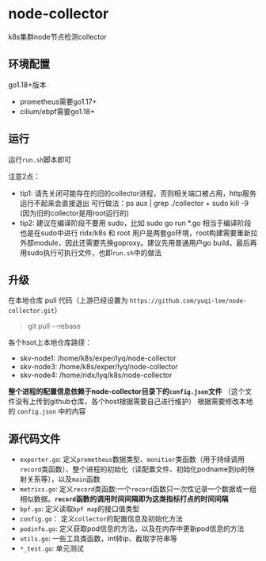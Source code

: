 # node-collector

k8s集群node节点检测collector

## 环境配置

go1.18+版本
* prometheus需要go1.17+
* cilium/ebpf需要go1.18+


## 运行

运行`run.sh`脚本即可

注意2点：

*   tip1: 请先关闭可能存在的旧的collector进程，否则相关端口被占用，http服务运行不起来会直接退出
    可行做法：ps aux | grep ./collector  + sudo kill -9 (因为旧的collector是用root运行的)
*   tip2: 建议在编译阶段不要用 sudo，比如 sudo go run *.go 相当于编译阶段也是在sudo中进行
    ridx/k8s 和 root 用户是两套go环境，root构建需要重新拉外部module，因此还需要先换goproxy。建议先用普通用户go build，最后再用sudo执行可执行文件，也即`run.sh`中的做法

## 升级

在本地仓库 pull 代码（上游已经设置为 `https://github.com/yuqi-lee/node-collector.git`）

> git pull --rebase

各个hsot上本地仓库路径：

* skv-node1: /home/k8s/exper/lyq/node-collector
* skv-node3: /home/k8s/exper/lyq/node-collector
* skv-node4: /home/ridx/lyq/k8s/node-collector

**整个进程的配置信息依赖于node-collector目录下的`config.json`文件** （这个文件没有上传到github仓库，各个host根据需要自己进行维护）
根据需要修改本地的 `config.json` 中的内容


## 源代码文件

* `exporter.go`: 定义`prometheus`数据类型、`monitior`类函数（用于持续调用`record`类函数）、整个进程的初始化（读配置文件、初始化podname到ip的映射关系等），以及`main`函数
* `metrics.go`: 定义`record`类函数:一个`record`函数只一次性记录一个数据或一组相似数据。**`record`函数的调用时间间隔即为这类指标打点的时间间隔**
* `bpf.go`: 定义读取`bpf map`的接口值类型
* `config.go`： 定义`collector`的配置信息及初始化方法
* `podinfo.go`: 定义获取pod信息的方法，以及在内存中更新pod信息的方法
* `utils.go`: 一些工具类函数，int转ip、截取字符串等
* `*_test.go`: 单元测试